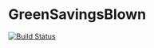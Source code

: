 GreenSavingsBlown
=================
[![Build Status](https://travis-ci.org/jgreenjr/GreenSavingsBlown.svg?branch=master)](https://travis-ci.org/jgreenjr/GreenSavingsBlown)
